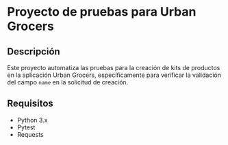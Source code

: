 # Proyecto de pruebas para Urban Grocers

## Descripción
Este proyecto automatiza las pruebas para la creación de kits de productos en la aplicación Urban Grocers, específicamente para verificar la validación del campo `name` en la solicitud de creación.

## Requisitos
- Python 3.x
- Pytest
- Requests

